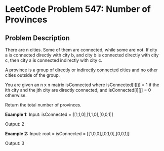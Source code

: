 # LeetCode Problem 547: Number of Provinces

## Problem Description
There are n cities. Some of them are connected, while some are not. If city a is connected directly with city b, and city b is connected directly with city c, then city a is connected indirectly with city c.

A province is a group of directly or indirectly connected cities and no other cities outside of the group.

You are given an n x n matrix isConnected where isConnected[i][j] = 1 if the ith city and the jth city are directly connected, and isConnected[i][j] = 0 otherwise.

Return the total number of provinces.

**Example 1:**
Input: isConnected = [[1,1,0],[1,1,0],[0,0,1]]

Output: 2

**Example 2:**
Input: root = isConnected = [[1,0,0],[0,1,0],[0,0,1]]

Output: 3
